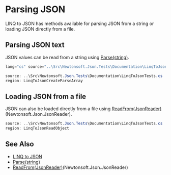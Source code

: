 ﻿# Parsing JSON

LINQ to JSON has methods available for parsing JSON from a string or loading JSON directly from a file.

## Parsing JSON text

JSON values can be read from a string using [Parse(string)](/API/newtonsoft/json/linq/jtoken/#method-parse).

```csharp
lang="cs" source="..\Src\Newtonsoft.Json.Tests\Documentation\LinqToJsonTests.cs" region="LinqToJsonCreateParse" title="Parsing a JSON Object from text
```

```csharp Parsing a JSON Array from text
source: ..\Src\Newtonsoft.Json.Tests\Documentation\LinqToJsonTests.cs
region: LinqToJsonCreateParseArray
```

## Loading JSON from a file

JSON can also be loaded directly from a file using [ReadFrom(JsonReader)](/API/newtonsoft/json/linq/jtoken/#method-readfrom)(Newtonsoft.Json.JsonReader).

```csharp Reading JSON from a file
source: ..\Src\Newtonsoft.Json.Tests\Documentation\LinqToJsonTests.cs
region: LinqToJsonReadObject
```

## See Also

- [LINQ to JSON](README.md)
- [Parse(string)](/API/newtonsoft/json/linq/jtoken/#method-parse)
- [ReadFrom(JsonReader)](/API/newtonsoft/json/linq/jtoken/#method-readfrom)(Newtonsoft.Json.JsonReader)